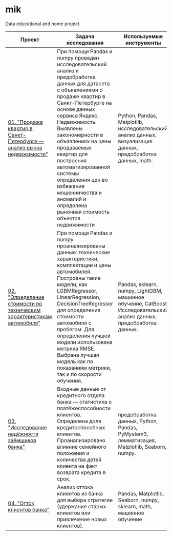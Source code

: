 # mik
Data educational and home project

| **Проект** |       **Задача исследования** | **Используемые инструменты** |
| -------------------- | --------------------- |---------------------------|
| [01. "Продажа квартир в Санкт-Петербурге — анализ рынка недвижимости"](https://github.com/mikhailvshatrov/mik/tree/main/S.Petersburg_flat_data) | При помощи Pandas и numpy проведен исследовательский анализ и предобработка данных для датасета с объявлениями о продаже квартир в Санкт-Петербурге на основе данных сервиса Яндекс. Недвижимость. Выявлены закономерности в объявлениях на цены продаваемых квартир для построения автоматизированной системы определения цен во избежание мошенничества и аномалий и определена рыночная стоимость объектов недвижимости | Python, Pandas, Matplotlib, исследовательский анализ данных, визуализация данных, предобработка данных, math.|
|[02. "Определение стоимости по техническим характеристикам автомобиля"](https://github.com/mikhailvshatrov/mik/tree/main/Cost_auto_ML) |При помощи Pandas и numpy проанализированы данные: технические характеристики, комплектации и цены автомобилей. Построены такие модели, как LGBMRegressor, LinearRegression, DecisionTreeRegressor для определения стоимости автомобиля с пробегом. Для определения лучшей модели использована метрика RMSE. Выбрана лучшая модель как по показаниям метрики, так и по скорости обучения.| Pandas, sklearn, numpy, LightGBM, машинное обучение, CatBoost. Исследовательский анализ данных, предобработка данных.|
| [03. "Исследование надёжности заёмщиков банка"](https://github.com/mikhailvshatrov/mik/tree/main/reliability_of_borrowers) | Входные данные от кредитного отдела банка  — статистика о платёжеспособности клиентов. Определена доля кредитоспособных клиентов. Проанализировано влияние семейного положения и количества детей клиента на факт возврата кредита в срок. |предобработка данных, Python, Pandas, PyMystem3, лемматизация, Matplotlib, Seaborn, numpy.|
| [04. "Отток клиентов банка"](https://github.com/mikhailvshatrov/mik/tree/main/reliability_of_borrowers) | Анализ оттока клиентов из банка для выбора стратегии (удержание старых клиентов или привлечение новых клиентов). |Pandas, Matplotlib, Seaborn, numpy, sklearn, math, машинное обучение|
